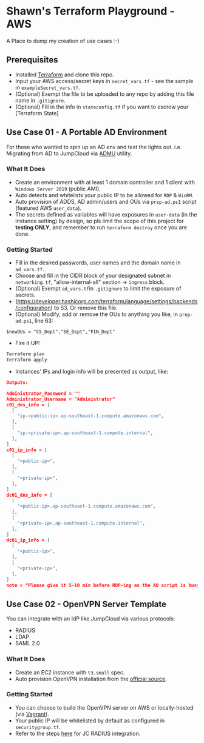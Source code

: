 # Shawn's Terraform Playground - AWS
A Place to dump my creation of use cases :-)

## Prerequisites
* Installed [Terraform](https://developer.hashicorp.com/terraform/downloads) and clone this repo.
* Input your AWS access/secret keys in `secret_vars.tf` - see the sample in `exampleSecret_vars.tf`.
* (Optional) Exempt the file to be uploaded to any repo by adding this file name in `.gitignore`.
* (Optional) Fill in the info in `stateconfig.tf` if you want to escrow your [Terraform State]

## Use Case 01 - A Portable AD Environment
For those who wanted to spin up an AD env and test the lights out. 
i.e. Migrating from AD to JumpCloud via [ADMU](https://github.com/TheJumpCloud/jumpcloud-ADMU) utility. 

### What It Does

* Create an environment with at least 1 domain controller and 1 client with `Windows Server 2019` (public AMI).
* Auto detects and whitelists your public IP to be allowed for `RDP` & `WinRM`.
* Auto provision of ADDS, AD admin/users and OUs via `prep-ad.ps1` script (featured AWS `user_data`). 
* The secrets defined as variables will have exposures in `user-data` (in the instance setting) by design, so pls limit the scope of this project for **testing ONLY**, and remember to run `terraform destroy` once you are done. 

### Getting Started
* Fill in the desired passwords, user names and the domain name in `ad_vars.tf`.
* Choose and fill in the CIDR block of your designated subnet in `networking.tf`, "allow-internal-all" section -> `ingress` block. 
* (Optional) Exempt `ad_vars.tf`in `.gitignore` to limit the exposure of secrets. 
* (https://developer.hashicorp.com/terraform/language/settings/backends/configuration) to S3. Or remove this file. 
* (Optional) Modify, add or remove the OUs to anything you like, in `prep-ad.ps1`, line 63:
```pwsh
$newOUs = "CS_Dept","SE_Dept","FIN_Dept"
```
* Fire it UP!
```zsh
Terraform plan
Terraform apply
```
* Instances' IPs and login info will be presented as output, like:
```json
Outputs:

Administrator_Password = ""
Administrator_Username = "Administrator"
c01_dns_info = [
  [
    "ip-<public-ip>.ap-southeast-1.compute.amazonaws.com",
  ],
  [
    "ip-<private-ip>.ap-southeast-1.compute.internal",
  ],
]
c01_ip_info = [
  [
    "<public-ip>",
  ],
  [
    "<private-ip>",
  ],
]
dc01_dns_info = [
  [
    "<public-ip>.ap-southeast-1.compute.amazonaws.com",
  ],
  [
    "<private-ip>.ap-southeast-1.compute.internal",
  ],
]
dc01_ip_info = [
  [
    "<public-ip>",
  ],
  [
    "<private-ip>",
  ],
]
note = "Please give it 5~10 min before RDP-ing as the AD script is busy doing its job, go grab a coffee! :-) "
```

## Use Case 02 - OpenVPN Server Template
You can integrate with an IdP like JumpCloud via various protocols:

* RADIUS
* LDAP
* SAML 2.0


### What It Does
* Create an EC2 instance with `t3.small` spec.
* Auto provision OpenVPN installation from the [official source](https://openvpn.net/vpn-software-packages/ubuntu/). 


### Getting Started
* You can choose to build the OpenVPN server on AWS or locally-hosted (via [Vagrant](https://developer.hashicorp.com/vagrant/downloads)).
* Your public IP will be whitelisted by default as configured in `securitygroup.tf`.
* Refer to the steps [here](https://sonykey2003.medium.com/integrate-openvpn-with-jumpclouds-radius-as-a-service-b0cac64578a9) for JC RADIUS integration. 